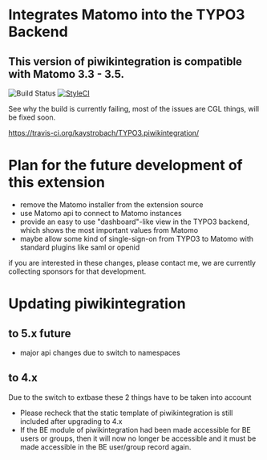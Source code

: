 # Integrates Matomo into the TYPO3 Backend

## This version of piwikintegration is compatible with Matomo 3.3 - 3.5.

![Build Status](https://travis-ci.org/kaystrobach/TYPO3.piwikintegration.svg)
[![StyleCI](https://styleci.io/repos/8537360/shield?branch=master)](https://styleci.io/repos/8537360)

See why the build is currently failing, most of the issues are CGL things, will be fixed soon.

https://travis-ci.org/kaystrobach/TYPO3.piwikintegration/

# Plan for the future development of this extension

* remove the Matomo installer from the extension source
* use Matomo api to connect to Matomo instances 
* provide an easy to use "dashboard"-like view in the TYPO3 backend, which shows the most important values from Matomo
* maybe allow some kind of single-sign-on from TYPO3 to Matomo with standard plugins like saml or openid

if you are interested in these changes, please contact me, we are currently collecting sponsors for that development.

# Updating piwikintegration

## to 5.x future

* major api changes due to switch to namespaces

## to 4.x

Due to the switch to extbase these 2 things have to be taken into account

* Please recheck that the static template of piwikintegration is still included after upgrading to 4.x
* If the BE module of piwikintegration had been made accessible for BE users or groups, then it will now no longer be accessible and it must be made accessible in the BE user/group record again. 
